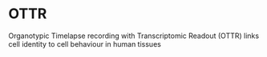 # OTTR
Organotypic Timelapse recording with Transcriptomic Readout (OTTR) links cell identity to cell behaviour in human tissues
